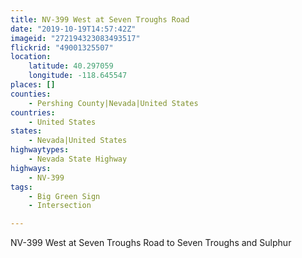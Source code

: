 ```yaml
---
title: NV-399 West at Seven Troughs Road
date: "2019-10-19T14:57:42Z"
imageid: "272194323083493517"
flickrid: "49001325507"
location:
    latitude: 40.297059
    longitude: -118.645547
places: []
counties:
    - Pershing County|Nevada|United States
countries:
    - United States
states:
    - Nevada|United States
highwaytypes:
    - Nevada State Highway
highways:
    - NV-399
tags:
    - Big Green Sign
    - Intersection

---
```

NV-399 West at Seven Troughs Road to Seven Troughs and Sulphur